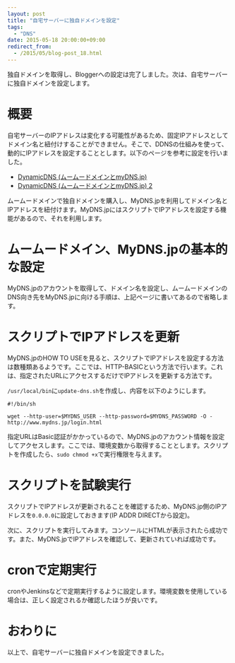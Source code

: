 ```yaml
---
layout: post
title: "自宅サーバーに独自ドメインを設定"
tags:
  - "DNS"
date: 2015-05-18 20:00:00+09:00
redirect_from:
  - /2015/05/blog-post_18.html
---
```


独自ドメインを取得し、Bloggerへの設定は完了しました。次は、自宅サーバーに独自ドメインを設定します。

<!-- more -->

# 概要

自宅サーバーのIPアドレスは変化する可能性があるため、固定IPアドレスとしてドメイン名と紐付けすることができません。そこで、DDNSの仕組みを使って、動的にIPアドレスを設定することとします。以下のページを参考に設定を行いました。

* [DynamicDNS (ムームードメインとmyDNS.jp)](http://gomocool.net/gomokulog/?p=10)
* [DynamicDNS (ムームードメインとmyDNS.jp) 2](http://gomocool.net/gomokulog/?p=24)

ムームードメインで独自ドメインを購入し、MyDNS.jpを利用してドメイン名とIPアドレスを紐付けます。MyDNS.jpにはスクリプトでIPアドレスを設定する機能があるので、それを利用します。

# ムームードメイン、MyDNS.jpの基本的な設定

MyDNS.jpのアカウントを取得して、ドメイン名を設定し、ムームードメインのDNS向き先をMyDNS.jpに向ける手順は、上記ページに書いてあるので省略します。

# スクリプトでIPアドレスを更新

MyDNS.jpのHOW TO USEを見ると、スクリプトでIPアドレスを設定する方法は数種類あるようです。ここでは、HTTP-BASICという方法で行います。これは、指定されたURLにアクセスするだけでIPアドレスを更新する方法です。

`/usr/local/bin`に`update-dns.sh`を作成し、内容を以下のようにします。

```
#!/bin/sh

wget --http-user=$MYDNS_USER --http-password=$MYDNS_PASSWORD -O - http://www.mydns.jp/login.html
```

指定URLはBasic認証がかかっているので、MyDNS.jpのアカウント情報を設定してアクセスします。ここでは、環境変数から取得することとします。スクリプトを作成したら、`sudo chmod +x`で実行権限を与えます。

# スクリプトを試験実行

スクリプトでIPアドレスが更新されることを確認するため、MyDNS.jp側のIPアドレスを`0.0.0.0`に設定しておきます(IP ADDR DIRECTから設定)。

次に、スクリプトを実行してみます。コンソールにHTMLが表示されたら成功です。また、MyDNS.jpでIPアドレスを確認して、更新されていれば成功です。

# cronで定期実行

cronやJenkinsなどで定期実行するように設定します。環境変数を使用している場合は、正しく設定されるか確認したほうが良いです。

# おわりに

以上で、自宅サーバーに独自ドメインを設定できました。
